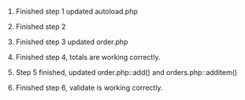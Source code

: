 1. Finished step 1 updated autoload.php

2. Finished step 2

3. Finished step 3 updated order.php

4. Finished step 4, totals are working correctly.

5. Step 5 finished, updated order.php::add() and orders.php::additem()

6. Finished step 6, validate is working correctly.